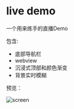 # live demo

一个用来练手的直播Demo

包含:

- 底部导航栏
- webview
- 沉浸式顶部和颜色渐变
- 背景实时模糊

预览：

![screen](http://cdn.evink.cn/94xsm/s.jpg)
